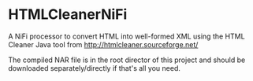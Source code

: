 # HTMLCleanerNiFi
A NiFi processor to convert HTML into well-formed XML using the HTML Cleaner Java tool from http://htmlcleaner.sourceforge.net/

The compiled NAR file is in the root director of this project and should be downloaded separately/directly if that's all you need.

 

